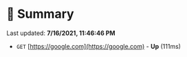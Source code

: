 # 📖 Summary
Last updated: **7/16/2021, 11:46:46 PM**

- `GET` [https://google.com](https://google.com) - **Up** (111ms)
